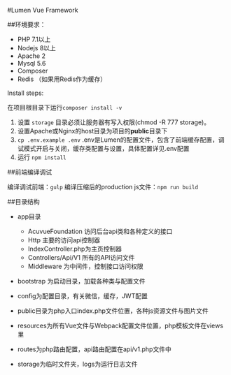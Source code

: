 #Lumen Vue Framework

##环境要求：

* PHP 7.1以上
* Nodejs 8以上
* Apache 2
* Mysql 5.6
* Composer
* Redis （如果用Redis作为缓存）

Install steps:

在项目根目录下运行``composer install -v``

1. 设置 `storage` 目录必须让服务器有写入权限(chmod -R 777 storage)。
2. 设置Apache或Nginx的host目录为项目的**public**目录下
1. ``cp .env.example .env`` .env是Lumen的配置文件，包含了前端缓存配置，调试模式开启与关闭，缓存类配置与设置，具体配置详见.env配置
2. 运行 `` npm install ``

##前端编译调试
       
编译调试前端：`gulp`
编译压缩后的production js文件：`npm run build`

##目录结构

* app目录
  * AcuvueFoundation 访问后台api类和各种定义的接口
  * Http 主要的访问api控制器
  * IndexController.php为主页控制器
  * Controllers/Api/V1 所有的API访问文件
  * Middleware 为中间件，控制接口访问权限
  
* bootstrap 为启动目录，加载各种类与配置文件
* config为配置目录，有关微信，缓存，JWT配置
* public目录为php入口index.php文件位置，各种js资源文件与图片文件
* resources为所有Vue文件与Webpack配置文件位置，php模板文件在views里
* routes为php路由配置，api路由配置在api/v1.php文件中
* storage为临时文件夹，logs为运行日志文件
